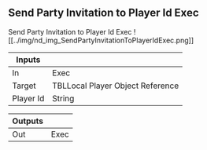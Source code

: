 ## Send Party Invitation to Player Id Exec
Send Party Invitation to Player Id Exec
![[../img/nd_img_SendPartyInvitationToPlayerIdExec.png]]

|Inputs||
|--|--|
| In | Exec |
| Target | TBLLocal Player Object Reference |
| Player Id | String |

|Outputs||
|--|--|
| Out | Exec |

